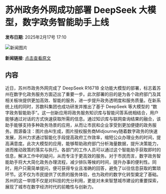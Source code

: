 # 苏州政务外网成功部署 DeepSeek 大模型，数字政务智能助手上线

**发布日期**: 2025年2月17号 17:10

![新闻图片](https://pic.chinaz.com/picmap/202502051558233072_8.jpg)

**新闻链接**: [点击查看原文](https://www.aibase.com/zh/news/15440)

## 内容

近日，苏州市政务外网完成了 DeepSeek R1671B 全功能大模型的部署，标志着苏州在数字化政务服务方面迈出了重要一步。此次部署的目的是为各个政府部门及其相关板块提供更加高效、智能的服务，进一步提升政务透明度和服务质量。在新系统上线的同时，苏数科集团也成功研发并推出了基于 DeepSeek 等大模型的 “数字政务智能助手”。这一创新应用将政务服务知识库与智能问答系统相结合，用户能够通过对话的方式快速获取所需的信息。通过知识库与联网查询结果的融合，该助手能够支持多种政务场景的应用，从而让市民和企业享受到更加便捷的政务服务。图源备注：图片由AI生成，图片授权服务商Midjourney随着数字政务的快速发展，苏州力求通过智能化手段提高政府工作效率，缩短公众办理业务的时间，提高满意度。此次大模型的应用，能够帮助政府部门分析海量数据，提升决策能力，进而推动政策的落实与执行。各部门的工作人员可以通过这个智能助手获取即时的信息，解决工作中的疑问，从而专注于更高效的服务。对于市民而言，数字政务智能助手将大大简化政务办理流程，减少排队等候的时间，提升办事的便利性。同时，用户只需简单提问，便可获得专业且准确的回答，避免了以往信息获取的繁琐环节。这不仅为市民提供了优质的服务体验，也为政府的数字化转型奠定了基础。苏州的这一举措不仅是对科技的充分利用，更是对未来智慧城市建设的重要探索，展现了城市在数字经济时代的前瞻性与创新力。
